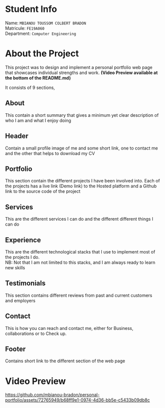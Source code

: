 # Student Info

Name: `MBIANOU TOUSSOM COLBERT BRADON` <br>
Matricule: `FE19A060` <br>
Department: `Computer Engineering`

# About the Project
This project was to design and implement a personal portfolio web page that showcases individual strengths and work. 
**(Video Preview available at the bottom of the README.md)**

It consists of 9 sections, 

## About 

This contain a short summary that gives a minimum yet clear description of who I am and what I enjoy doing

## Header 
Contain a small profile image of me and some short link, one to contact me and the other that helps to download my CV

## Portfolio 
This section contain the different projects I have been involved into. Each of the projects has a live link (Demo link) to the Hosted platform and a Github link to the source code of the project

## Services 
This are the different services I can do and the different different things I can do

## Experience
This are the different technological stacks that I use to implement most of the projects I do. <br>
NB: Not that I am not limited to this stacks, and I am always ready to learn new skills

## Testimonials
This section contains different reviews from past and current customers and employers

## Contact
This is how you can reach and contact me, either for Business, collaborations or to Check up. 

## Footer

Contains short link to the different section of the web page

# Video Preview


https://github.com/mbianou-bradon/personal-portfolio/assets/72765949/b68ff9e1-0974-4d36-bb5e-c5433b09db8c





